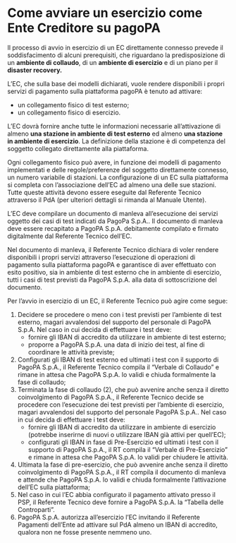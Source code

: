 # Come avviare un esercizio come Ente Creditore su pagoPA

Il processo di avvio in esercizio di un EC direttamente connesso prevede il soddisfacimento di alcuni prerequisiti, che riguardano la predisposizione di un **ambiente di collaudo**, di un **ambiente di esercizio** e di un piano per il **disaster recovery.**

L’EC, che sulla base dei modelli dichiarati, vuole rendere disponibili i propri servizi di pagamento sulla piattaforma pagoPA è tenuto ad attivare:

* un collegamento fisico di test esterno;
* un collegamento fisico di esercizio.

L’EC dovrà fornire anche tutte le informazioni necessarie all’attivazione di almeno **una stazione in ambiente di test esterno** ed almeno **una stazione in ambiente di esercizio**. La definizione della stazione è di competenza del soggetto collegato direttamente alla piattaforma.

Ogni collegamento fisico può avere, in funzione dei modelli di pagamento implementati e delle regole/preferenze del soggetto direttamente connesso, un numero variabile di stazioni. La configurazione di un EC sulla piattaforma si completa con l’associazione dell’EC ad almeno una delle sue stazioni. Tutte queste attività devono essere eseguite dal Referente Tecnico attraverso il PdA (per ulteriori dettagli si rimanda al Manuale Utente).

L’EC deve compilare un documento di manleva all’esecuzione dei servizi oggetto dei casi di test indicati da PagoPa S.p.A.. Il documento di manleva deve essere recapitato a PagoPA S.p.A. debitamente compilato e firmato digitalmente dal Referente Tecnico dell’EC.

Nel documento di manleva, il Referente Tecnico dichiara di voler rendere disponibili i propri servizi attraverso l’esecuzione di operazioni di pagamento sulla piattaforma pagoPA e garantisce di aver effettuato con esito positivo, sia in ambiente di test esterno che in ambiente di esercizio, tutti i casi di test previsti da PagoPA S.p.A. alla data di sottoscrizione del documento.

Per l’avvio in esercizio di un EC, il Referente Tecnico può agire come segue:

1. Decidere se procedere o meno con i test previsti per l’ambiente di test esterno, magari avvalendosi del supporto del personale di PagoPA S.p.A. Nel caso in cui decida di effettuare i test deve:
   * fornire gli IBAN di accredito da utilizzare in ambiente di test esterno;
   * proporre a PagoPA S.p.A. una data di inizio dei test, al fine di coordinare le attività previste;
2. Configurati gli IBAN di test esterno ed ultimati i test con il supporto di PagoPA S.p.A., il Referente Tecnico compila il “Verbale di Collaudo” e rimane in attesa che PagoPA S.p.A. lo validi e chiuda formalmente la fase di collaudo;
3. Terminata la fase di collaudo (2), che può avvenire anche senza il diretto coinvolgimento di PagoPA S.p.A., il Referente Tecnico decide se procedere con l’esecuzione dei test previsti per l’ambiente di esercizio, magari avvalendosi del supporto del personale PagoPA S.p.A.. Nel caso in cui decida di effettuare i test deve:
   * fornire gli IBAN di accredito da utilizzare in ambiente di esercizio (potrebbe inserirne di nuovi o utilizzare IBAN già attivi per quell’EC);
   * configurati gli IBAN in fase di Pre-Esercizio ed ultimati i test con il supporto di PagoPA S.p.A., il RT compila il “Verbale di Pre-Esercizio” e rimane in attesa che PagoPA S.p.A. lo validi per chiudere le attività.
4. Ultimata la fase di pre-esercizio, che può avvenire anche senza il diretto coinvolgimento di PagoPA S.p.A., il RT compila il documento di manleva e attende che PagoPA S.p.A. lo validi e chiuda formalmente l’attivazione dell’EC sulla piattaforma;
5. Nel caso in cui l’EC abbia configurato il pagamento attivato presso il PSP, il Referente Tecnico deve fornire a PagoPA S.p.A. la “Tabella delle Controparti”.
6. PagoPA S.p.A. autorizza all’esercizio l’EC invitando il Referente Pagamenti dell’Ente ad attivare sul PdA almeno un IBAN di accredito, qualora non ne fosse presente nemmeno uno.
